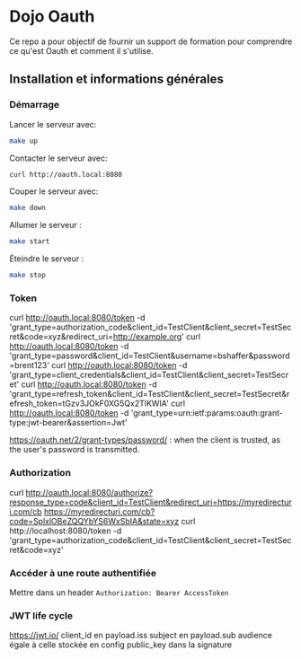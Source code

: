 # Dojo Oauth
Ce repo a pour objectif de fournir un support de formation pour comprendre ce qu'est Oauth et comment il s'utilise.

## Installation et informations générales
### Démarrage

Lancer le serveur avec:
```sh
make up
```

Contacter le serveur avec:
```sh
curl http://oauth.local:8080
```

Couper le serveur avec:
```sh
make down
```

Allumer le serveur :
```sh
make start
```

Éteindre le serveur :
```sh
make stop
```

### Token
curl http://oauth.local:8080/token -d 'grant_type=authorization_code&client_id=TestClient&client_secret=TestSecret&code=xyz&redirect_uri=http://example.org'
curl http://oauth.local:8080/token -d 'grant_type=password&client_id=TestClient&username=bshaffer&password=brent123'
curl http://oauth.local:8080/token -d 'grant_type=client_credentials&client_id=TestClient&client_secret=TestSecret'
curl http://oauth.local:8080/token -d 'grant_type=refresh_token&client_id=TestClient&client_secret=TestSecret&refresh_token=tGzv3JOkF0XG5Qx2TlKWIA'
curl http://oauth.local:8080/token -d 'grant_type=urn:ietf:params:oauth:grant-type:jwt-bearer&assertion=Jwt'

https://oauth.net/2/grant-types/password/ : when the client is trusted, as the user's password is transmitted.

### Authorization
curl http://oauth.local:8080/authorize?response_type=code&client_id=TestClient&redirect_uri=https://myredirecturi.com/cb
https://myredirecturi.com/cb?code=SplxlOBeZQQYbYS6WxSbIA&state=xyz
curl http://localhost:8080/token -d 'grant_type=authorization_code&client_id=TestClient&client_secret=TestSecret&code=xyz'

### Accéder à une route authentifiée
Mettre dans un header `Authorization: Bearer AccessToken`

### JWT life cycle
https://jwt.io/
client_id en payload.iss
subject en payload.sub
audience égale à celle stockée en config
public_key dans la signature

